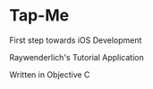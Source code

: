 # Tap-Me

First step towards iOS Development

Raywenderlich's Tutorial Application


Written in Objective C

